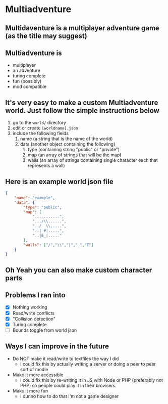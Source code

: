 # Multiadventure
## Multidaventure is a multiplayer adventure game (as the title may suggest)
## Multiadventure is
 * multiplayer
 * an adventure
 * turing complete
 * fun (possibly)
 * mod compatible

## It's very easy to make a custom Multiadventure world.  Just follow the simple instructions below
 1. go to the `world/` directory
 1. edit or create `[worldname].json`
 1. include the following fields
    1. name (a string that is the name of the world)
    1. data (another object containing the following)
       1. type (containing string "public" or "private")
       1. map (an array of strings that will be the map)
       1. walls (an array of strings containing single character each that represents a wall)

## Here is an example world json file
``` json
{
	"name": "example",
	"data": {
		"type": "public",
		"map": [
			"...........",
			".../\\......",
			"../  \\.....",
			"..| #|.....",
			"..|E_|....."
		],
		"walls": ["/","\\","|","_","E"]
	}
}
```
## Oh Yeah you can also make custom character parts

## Problems I ran into
 - [x] Nothing working
 - [x] Read/write conflicts
 - [x] "Collision detection"
 - [x] Turing complete
 - [ ] Bounds toggle from world json

## Ways I can improve in the future
 * Do NOT make it read/write to textfiles the way I did
   * I could fix this by actually writing a server or doing a peer to peer sort of modle
 * Make it more accessible
   * I could fix this by re-writing it in JS with Node or PHP (preferably not PHP) so people could play it in their browsers
 * Make it more fun
   * I dunno how to do that I'm not a game designer
